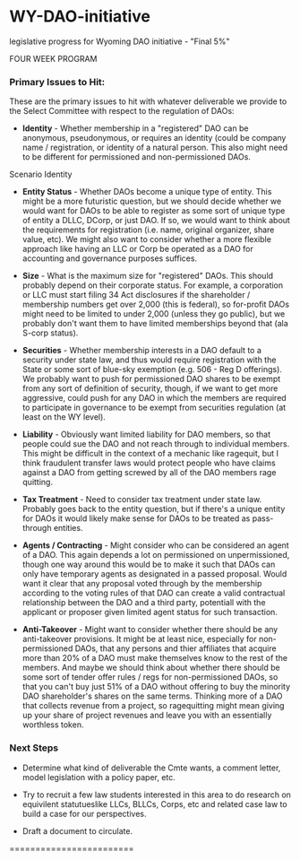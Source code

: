 # WY-DAO-initiative
legislative progress for Wyoming DAO initiative - "Final 5%"


FOUR WEEK PROGRAM 


### Primary Issues to Hit:

These are the primary issues to hit with whatever deliverable we provide to the Select Committee with respect to the regulation of DAOs: 

* **Identity** - Whether membership in a "registered" DAO can be anonymous, pseudonymous, or requires an identity (could be company name / registration, or identity of a natural person. This also might need to be different for permissioned and non-permissioned DAOs. 


Scenario Identity


* **Entity Status** - Whether DAOs become a unique type of entity. This might be a more futuristic question, but we should decide whether we would want for DAOs to be able to register as some sort of unique type of entity a DLLC, DCorp, or just DAO. If so, we would want to think about the requirements for registration (i.e. name, original organizer, share value, etc). We might also want to consider whether a more flexible approach like having an LLC or Corp be operated as a DAO for accounting and governance purposes suffices. 




* **Size** - What is the maximum size for "registered" DAOs. This should probably depend on their corporate status. For example, a corporation or LLC must start filing 34 Act disclosures if the shareholder / membership numbers get over 2,000 (this is federal), so for-profit DAOs might need to be limited to under 2,000 (unless they go public), but we probably don't want them to have limited memberships beyond that (ala S-corp status). 




* **Securities** - Whether membership interests in a DAO default to a security under state law, and thus would require registration with the State or some sort of blue-sky exemption (e.g. 506 - Reg D offerings). We probably want to push for permissioned DAO shares to be exempt from any sort of definition of security, though, if we want to get more aggressive, could push for any DAO in which the members are required to participate in governance to be exempt from securities regulation (at least on the WY level). 




* **Liability** - Obviously want limited liability for DAO members, so that people could sue the DAO and not reach through to individual members. This might be difficult in the context of a mechanic like ragequit, but I think fraudulent transfer laws would protect people who have claims against a DAO from getting screwed by all of the DAO members rage quitting. 





* **Tax Treatment** - Need to consider tax treatment under state law. Probably goes back to the entity question, but if there's a unique entity for DAOs it would likely make sense for DAOs to be treated as pass-through entities. 





* **Agents / Contracting** - Might consider who can be considered an agent of a DAO. This again depends a lot on permissioned on unpermissioned, though one way around this would be to make it such that DAOs can only have temporary agents as designated in a passed proposal. Would want it clear that any proposal voted through by the membership according to the voting rules of that DAO can create a valid contractual relationship between the DAO and a third party, potentiall with the applicant or proposer given limited agent status for such transaction. 

* **Anti-Takeover** - Might want to consider whether there should be any anti-takeover provisions. It might be at least nice, especially for non-permissioned DAOs, that any persons and thier affiliates that acquire more than 20% of a DAO must make themselves know to the rest of the members. And maybe we should think about whether there should be some sort of tender offer rules / regs for non-permissioned DAOs, so that you can't buy just 51% of a DAO without offering to buy the minority DAO shareholder's shares on the same terms. Thinking more of a DAO that collects revenue from a project, so ragequitting might mean giving up your share of project revenues and leave you with an essentially worthless token. 

### Next Steps

* Determine what kind of deliverable the Cmte wants, a comment letter, model legislation with a policy paper, etc. 

* Try to recruit a few law students interested in this area to do research on equivilent statutueslike LLCs, BLLCs, Corps, etc and related case law to build a case for our perspectives. 

* Draft a document to circulate. 

======================== 


